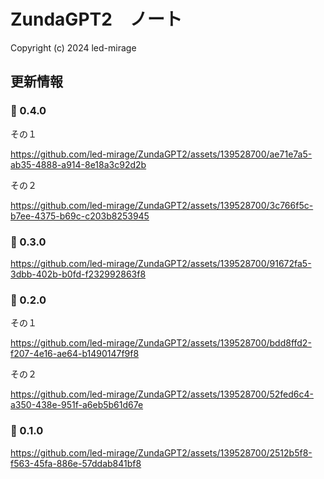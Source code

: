 # ZundaGPT2　ノート

Copyright (c) 2024 led-mirage

## 更新情報

### 🌟 0.4.0

その１

https://github.com/led-mirage/ZundaGPT2/assets/139528700/ae71e7a5-ab35-4888-a914-8e18a3c92d2b

その２

https://github.com/led-mirage/ZundaGPT2/assets/139528700/3c766f5c-b7ee-4375-b69c-c203b8253945

### 🌟 0.3.0

https://github.com/led-mirage/ZundaGPT2/assets/139528700/91672fa5-3dbb-402b-b0fd-f232992863f8

### 🌟 0.2.0

その１

https://github.com/led-mirage/ZundaGPT2/assets/139528700/bdd8ffd2-f207-4e16-ae64-b1490147f9f8

その２

https://github.com/led-mirage/ZundaGPT2/assets/139528700/52fed6c4-a350-438e-951f-a6eb5b61d67e

### 🌟 0.1.0

https://github.com/led-mirage/ZundaGPT2/assets/139528700/2512b5f8-f563-45fa-886e-57ddab841bf8

